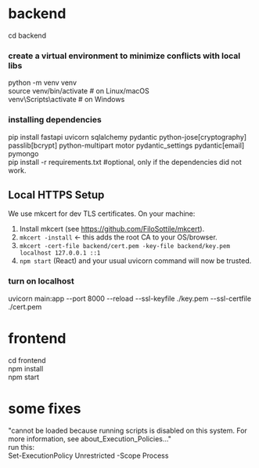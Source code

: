 # backend
cd backend<br>
### create a virtual environment to minimize conflicts with local libs
python -m venv venv<br>
source venv/bin/activate  # on Linux/macOS<br>
venv\Scripts\activate     # on Windows<br>
### installing dependencies
pip install fastapi uvicorn sqlalchemy pydantic python-jose[cryptography] passlib[bcrypt] python-multipart motor pydantic_settings pydantic[email] pymongo<br>
pip install -r requirements.txt #optional, only if the dependencies did not work.<br>
## Local HTTPS Setup

We use mkcert for dev TLS certificates. On your machine:

1. Install mkcert (see https://github.com/FiloSottile/mkcert).  
2. `mkcert -install`  ← this adds the root CA to your OS/browser.  
3. `mkcert -cert-file backend/cert.pem -key-file backend/key.pem localhost 127.0.0.1 ::1`  
4. `npm start` (React) and your usual uvicorn command will now be trusted.
### turn on localhost
uvicorn main:app --port 8000 --reload --ssl-keyfile ./key.pem --ssl-certfile ./cert.pem<br>

# frontend
cd frontend<br>
npm install<br>
npm start<br>

# some fixes
"cannot be loaded because running scripts is disabled on this system. For more information, see about_Execution_Policies..."<br>
run this:<br>
Set-ExecutionPolicy Unrestricted -Scope Process<br>